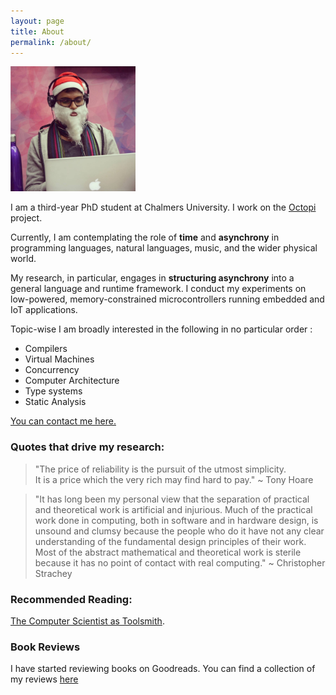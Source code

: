 ```yaml
---
layout: page
title: About
permalink: /about/
---
```


<img src="https://raw.githubusercontent.com/Abhiroop/Abhiroop.github.io/master/image.jpg" width="200" height="200" />

I am a third-year PhD student at Chalmers University. I work on the [Octopi](https://octopi.chalmers.se) project. 

Currently, I am contemplating the role of **time** and **asynchrony** in programming languages, natural languages, music, and the wider physical world. 

My research, in particular, engages in **structuring asynchrony** into a general language and runtime framework. I conduct my experiments on low-powered, memory-constrained microcontrollers running embedded and IoT applications.

Topic-wise I am broadly interested in the following in no particular order :

- Compilers
- Virtual Machines
- Concurrency
- Computer Architecture
- Type systems
- Static Analysis


[You can contact me here.](mailto:sarkara@chalmers.se)
<!-- I majorly program in Haskell and C. I hacked on the Glasgow Haskell Compiler (GHC) to add support for vector instruction for my Masters. In a past life, I used to be a JVM aficionado and ended up knowing some dark secrets about the JLS and the JVM GC mechanisms.  -->

### Quotes that drive my research:

> "The price of reliability is the pursuit of the utmost simplicity.   
> It is a price which the very rich may find hard to pay." ~ Tony Hoare

> "It has long been my personal view that the separation of practical and theoretical work is artificial and injurious. Much of the practical work done in computing, both in software and in hardware design, is unsound and clumsy because the people who do it have not any clear understanding of the fundamental design principles of their work. Most of the abstract mathematical and theoretical work is sterile because it has no point of contact with real computing." ~ Christopher Strachey

### Recommended Reading:

[The Computer Scientist as Toolsmith](https://www.cs.unc.edu/~brooks/Toolsmith-CACM.pdf).

### Book Reviews

I have started reviewing books on Goodreads. You can find a collection of my reviews [here](https://abhiroop.github.io/books/)

